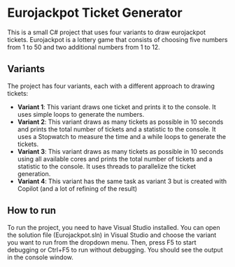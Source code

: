 # Eurojackpot Ticket Generator

This is a small C# project that uses four variants to draw eurojackpot tickets. Eurojackpot is a lottery game that consists of choosing five numbers from 1 to 50 and two additional numbers from 1 to 12.

## Variants

The project has four variants, each with a different approach to drawing tickets:

- **Variant 1**: This variant draws one ticket and prints it to the console. It uses simple loops to generate the numbers.
- **Variant 2**: This variant draws as many tickets as possible in 10 seconds and prints the total number of tickets and a statistic to the console. It uses a Stopwatch to measure the time and a while loops to generate the tickets.
- **Variant 3**: This variant draws as many tickets as possible in 10 seconds using all available cores and prints the total number of tickets and a statistic to the console. It uses threads to parallelize the ticket generation.
- **Variant 4**: This variant has the same task as variant 3 but is created with Copilot (and a lot of refining of the result)

## How to run

To run the project, you need to have Visual Studio installed. You can open the solution file (Eurojackpot.sln) in Visual Studio and choose the variant you want to run from the dropdown menu. Then, press F5 to start debugging or Ctrl+F5 to run without debugging. You should see the output in the console window.
